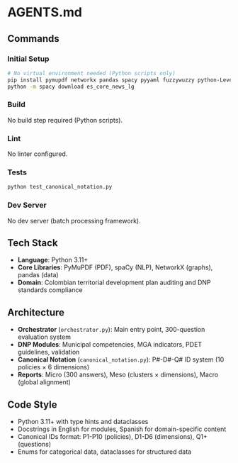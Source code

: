 # AGENTS.md

## Commands

### Initial Setup
```bash
# No virtual environment needed (Python scripts only)
pip install pymupdf networkx pandas spacy pyyaml fuzzywuzzy python-Levenshtein pydot
python -m spacy download es_core_news_lg
```

### Build
No build step required (Python scripts).

### Lint
No linter configured.

### Tests
```bash
python test_canonical_notation.py
```

### Dev Server
No dev server (batch processing framework).

## Tech Stack
- **Language**: Python 3.11+
- **Core Libraries**: PyMuPDF (PDF), spaCy (NLP), NetworkX (graphs), pandas (data)
- **Domain**: Colombian territorial development plan auditing and DNP standards compliance

## Architecture
- **Orchestrator** (`orchestrator.py`): Main entry point, 300-question evaluation system
- **DNP Modules**: Municipal competencies, MGA indicators, PDET guidelines, validation
- **Canonical Notation** (`canonical_notation.py`): P#-D#-Q# ID system (10 policies × 6 dimensions)
- **Reports**: Micro (300 answers), Meso (clusters × dimensions), Macro (global alignment)

## Code Style
- Python 3.11+ with type hints and dataclasses
- Docstrings in English for modules, Spanish for domain-specific content
- Canonical IDs format: P1-P10 (policies), D1-D6 (dimensions), Q1+ (questions)
- Enums for categorical data, dataclasses for structured data

